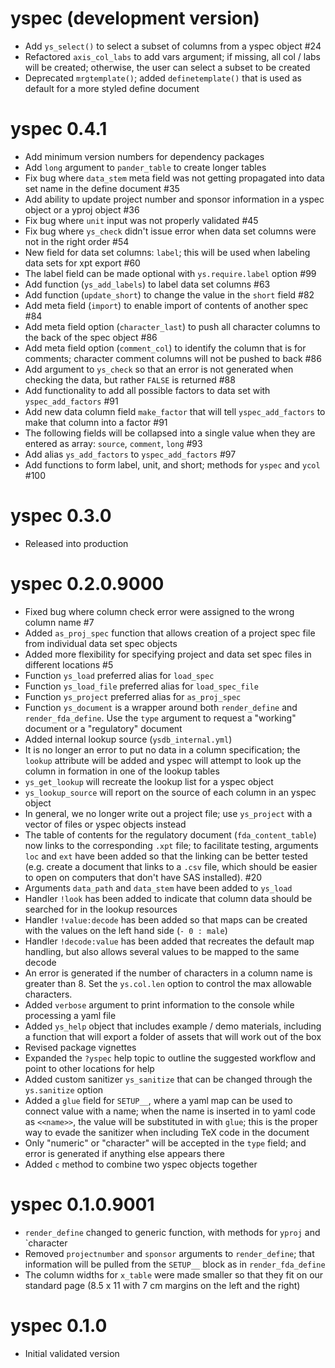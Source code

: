 # yspec (development version)
- Add `ys_select()` to select a subset of columns from a yspec object #24
- Refactored `axis_col_labs` to add vars argument; if missing, all col / labs
  will be created; otherwise, the user can select a subset to be created 
- Deprecated `mrgtemplate()`; added `definetemplate()` that is used as default
  for a more styled define document

# yspec 0.4.1

- Add minimum version numbers for dependency packages
- Add `long` argument to `pander_table` to create longer tables
- Fix bug where `data_stem` meta field was not getting propagated into 
  data set name in the define document #35
- Add ability to update project number and sponsor information in a yspec
  object or a yproj object #36
- Fix bug where `unit` input was not properly validated #45
- Fix bug where `ys_check` didn't issue error when data set columns were not 
  in the right order #54
- New field for data set columns: `label`; this will be used when labeling 
  data sets for xpt export #60
- The label field can be made optional with `ys.require.label` option #99
- Add function (`ys_add_labels`) to label data set columns #63
- Add function (`update_short`) to change the value in the `short` field #82
- Add meta field (`import`) to enable import of contents of another spec #84
- Add meta field option (`character_last`) to push all character columns to 
  the back of the spec object #86
- Add meta field option (`comment_col`) to identify the column that is for 
  comments; character comment columns will not be pushed to back #86
- Add argument to `ys_check` so that an error is not generated when checking 
  the data, but rather `FALSE` is returned #88
- Add functionality to add all possible factors to data set with 
  `yspec_add_factors` #91
- Add new data column field `make_factor` that will tell `yspec_add_factors`
  to make that column into a factor #91
- The following fields will be collapsed into a single value when they are 
  entered as array: `source`, `comment`, `long` #93
- Add alias `ys_add_factors` to `yspec_add_factors` #97
- Add functions to form label, unit, and short; methods for `yspec` and 
  `ycol` #100

# yspec 0.3.0

- Released into production

# yspec 0.2.0.9000
- Fixed bug where column check error were assigned to the wrong column 
name #7
- Added `as_proj_spec` function that allows creation of a project
spec file from individual data set spec objects
- Added more flexibility for specifying project and data set
spec files in different locations #5
- Function `ys_load` preferred alias for `load_spec`
- Function `ys_load_file` preferred alias for `load_spec_file`
- Function `ys_project` preferred alias for `as_proj_spec`
- Function `ys_document` is a wrapper around both `render_define` and 
`render_fda_define`.  Use the `type` argument to request a "working" 
document or a "regulatory" document
- Added internal lookup source (`ysdb_internal.yml`)
- It is no longer an error to put no data in a column specification; 
the `lookup` attribute will be added and yspec will attempt to look up the 
column in formation in one of the lookup tables
- `ys_get_lookup` will recreate the lookup list for a yspec object
- `ys_lookup_source` will report on the source of each column in an yspec
object
- In general, we no longer write out a project file; use `ys_project` with 
a vector of files or yspec objects instead
- The table of contents for the regulatory document (`fda_content_table`)
now links to the corresponding `.xpt` file; to facilitate testing, arguments
`loc` and `ext` have been added so that the linking can be better tested 
(e.g. create a document that links to a `.csv` file, which should be easier
to open on computers that don't have SAS installed). #20
- Arguments `data_path` and `data_stem` have been added to `ys_load`
- Handler `!look` has been added to indicate that column data should be 
searched for in the lookup resources
- Handler `!value:decode` has been added so that maps can be created with the 
values on the left hand side (`- 0 : male`)
- Handler `!decode:value` has been added that recreates the default map 
handling, but also allows several values to be mapped to the same decode
- An error is generated if the number of characters in a column name 
is greater than 8.  Set the `ys.col.len` option to control the max allowable
characters.
- Added `verbose` argument to print information to the console while processing
a yaml file
- Added `ys_help` object that includes example / demo materials, including a 
function that will export a folder of assets that will work out of the box
- Revised package vignettes
- Expanded the `?yspec` help topic to outline the suggested workflow and 
point to other locations for help
- Added custom sanitizer `ys_sanitize` that can be changed through the 
`ys.sanitize` option
- Added a `glue` field for `SETUP__`, where a yaml map can be used to connect
value with a name; when the name is inserted in to yaml code as `<<name>>`, 
the value will be substituted in with `glue`; this is the proper way to evade
the sanitizer when including TeX code in the document
- Only "numeric" or "character" will be accepted in the `type` field; and error
is generated if anything else appears there
- Added `c` method to combine two yspec objects together

# yspec 0.1.0.9001

- `render_define` changed to generic function, with methods 
for `yproj` and `character
- Removed `projectnumber` and `sponsor` arguments to 
`render_define`; that information will be pulled 
from the `SETUP__` block as in `render_fda_define`
- The column widths for `x_table` were made smaller 
so that they fit on our standard page (8.5 x 11 with 7 cm 
margins on the left and the right)


# yspec 0.1.0
- Initial validated version
